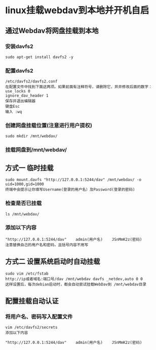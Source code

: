 # linux挂载webdav到本地并开机自启
## 通过Webdav将网盘挂载到本地
### 安装davfs2
	sudo apt-get install davfs2 -y
### 配置davfs2
	/etc/davfs2/davfs2.conf
	在配置文件中找到下面这两项。如果前面有注释符号，请删除它，并并修改后面的数字：
	use_locks 0
	ignore_dav_header 1
	保存并退出编辑器
	键盘Esc
	输入 :wq
	
### 创建网盘挂载位置(注意进行用户提权)
	sudo mkdir /mnt/webdav/
	
### 挂载网盘到/mnt/webdav/
## 方式一 临时挂载
	sudo mount.davfs "http://127.0.0.1:5244/dav" /mnt/webdav/ -o uid=1000,gid=1000
	终端中会提示让你填写Username(登录的用户名）及Password(登录的密码)
### 检查是否已挂载
	ls /mnt/webdav/

### 添加以下内容
	"http://127.0.0.1:5244/dav"    admin(用户名)    JSnMmK2z(密码)
	注意替换自己的用户名和密码，且括号内容不用写
## 方式二 设置系统启动时自动挂载
	sudo vim /etc/fstab
	http://ip或者域名:端口号/dav /mnt/webdav davfs _netdev,auto 0 0
	这样设置后，每次debian启动时，都会自动尝试挂载WebDav到 /mnt/webdav目录

## 配置挂载自动认证
### 将用户名、密码写入配置文件
	vim /etc/davfs2/secrets
 	添加以下内容

	"http://127.0.0.1:5244/dav"    admin(用户名)    JSnMmK2z(密码)
